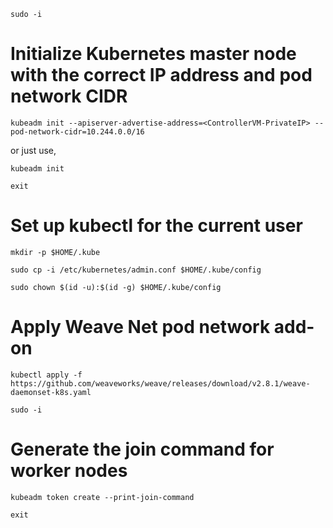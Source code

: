 ```
sudo -i
```

# Initialize Kubernetes master node with the correct IP address and pod network CIDR

```
kubeadm init --apiserver-advertise-address=<ControllerVM-PrivateIP> --pod-network-cidr=10.244.0.0/16 
```
or just use,
```
kubeadm init
```

```
exit
```

# Set up kubectl for the current user
```
mkdir -p $HOME/.kube
```
```
sudo cp -i /etc/kubernetes/admin.conf $HOME/.kube/config
```
```
sudo chown $(id -u):$(id -g) $HOME/.kube/config
```
# Apply Weave Net pod network add-on
```
kubectl apply -f https://github.com/weaveworks/weave/releases/download/v2.8.1/weave-daemonset-k8s.yaml
```
```
sudo -i
```

# Generate the join command for worker nodes
```
kubeadm token create --print-join-command
```
```
exit
```
